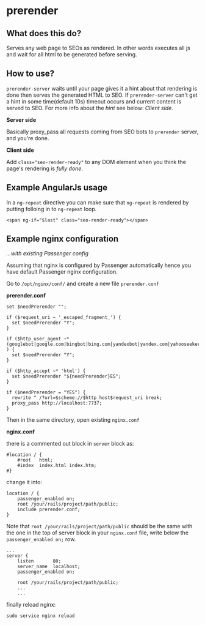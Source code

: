 prerender
=========

What does this do?
------------------

Serves any web page to SEOs as rendered. In other words executes all js and wait for all html to be generated before serving.

How to use?
-----------

`prerender-server` waits until your page gives it a hint about that rendering is done then serves the generated HTML to SEO. If `prerender-server` can't get a hint in some time(default 10s) timeout occurs and current content is served to SEO. For more info about the *hint* see below: *Client side*. 

**Server side**

Basically proxy_pass all requests coming from SEO bots to `prerender` server, and you're done.

**Client side**

Add `class="seo-render-ready"` to any DOM element when you think the page's rendering is *fully done*.

Example AngularJs usage
-----------------------

In a `ng-repeat` directive you can make sure that `ng-repeat` is rendered by putting folloing in to `ng-repeat` loop.

```
<span ng-if="$last" class="seo-render-ready"></span>
```

Example nginx configuration
---------------------------

*...with existing Passenger config*

Assuming that nginx is configured by Passenger automatically hence you have default Passenger nginx configuration.

Go to `/opt/nginx/conf/` and create a new file `prerender.conf`

**prerender.conf**

```
set $needPrerender "";

if ($request_uri ~ '_escaped_fragment_') {
  set $needPrerender "Y";
}

if ($http_user_agent ~* (googlebot|google.com|bingbot|bing.com|yandexbot|yandex.com|yahooseeker|yahoo.com|slurp|feedfetcher|blekkobot|crawler) ) {
  set $needPrerender "Y";
}

if ($http_accept ~* 'html') {
  set $needPrerender "${needPrerender}ES";
}

if ($needPrerender = "YES") {
  rewrite ^ /?url=$scheme://$http_host$request_uri break;
  proxy_pass http://localhost:7737;
}
```

Then in the same directory, open existing `nginx.conf`

**nginx.conf**

there is a commented out block in `server` block as:

```
#location / {
    #root   html;
    #index  index.html index.htm;
#}
```

change it into:

```
location / {
    passenger_enabled on;
    root /your/rails/project/path/public;
    include prerender.conf;
}
``` 

Note that `root /your/rails/project/path/public` should be the same with the one in the top of server block in your `nginx.conf` file, write below the `passenger_enabled on;` row.

```
...
server {
    listen       80;
    server_name  localhost;
    passenger_enabled on;

    root /your/rails/project/path/public;
    ...
    ...
```

finally reload nginx:

```
sudo service nginx reload
```
